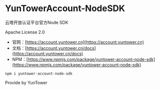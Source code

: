 # YunTowerAccount-NodeSDK

云塔开放认证平台官方Node SDK   

Apache License 2.0   

- 官网：[https://account.yuntower.cn](https://account.yuntower.cn)   
- 文档：[https://account.yuntower.cn/docs](https://account.yuntower.cn/docs)
- NPM：[https://www.npmjs.com/package/yuntower-account-node-sdk](https://www.npmjs.com/package/yuntower-account-node-sdk)


```
npm i yuntower-account-node-sdk
```

Provide by YunTower
